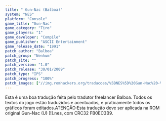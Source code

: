 ```yaml
---
title: " Gun-Nac (Balboa)"
system: "NES"
platform: "Console"
game_title: "Gun-Nac"
game_category: "Tiro"
game_players: "1"
game_developer: "Compile"
game_publisher: "ASCII Entertainment"
game_release_date: "1991"
patch_author: "Balboa"
patch_group: "Nenhum"
patch_site: ""
patch_version: "1.0"
patch_release: "30/01/2009"
patch_type: "IPS"
patch_progress: "100%"
patch_images: ["//img.romhackers.org/traducoes/%5BNES%5D%20Gun-Nac%20-%20Balboa%20-%201.png","//img.romhackers.org/traducoes/%5BNES%5D%20Gun-Nac%20-%20Balboa%20-%202.png","//img.romhackers.org/traducoes/%5BNES%5D%20Gun-Nac%20-%20Balboa%20-%203.png"]
---
```

Esta é uma boa tradução feita pelo tradutor freelancer Balboa. Todos os textos do jogo estão traduzidos e acentuados, e praticamente todos os gráficos foram editados.ATENÇÃO:Esta tradução deve ser aplicada na ROM original Gun-Nac (U) [!].nes, com CRC32 FB0EC3B9.